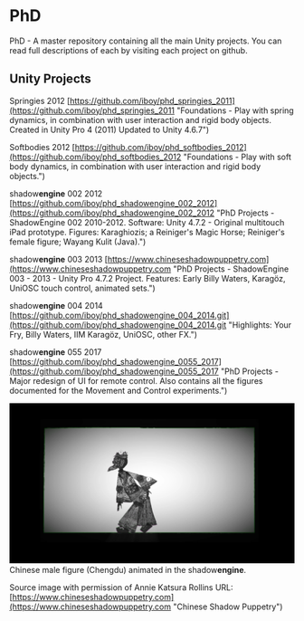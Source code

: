 # PhD
PhD - A master repository containing all the main Unity projects. You can read full descriptions of each by visiting each project on github.

## Unity Projects ##

Springies 2012 [https://github.com/iboy/phd_springies_2011](https://github.com/iboy/phd_springies_2011 "Foundations - Play with spring dynamics, in combination with user interaction and rigid body objects. Created in Unity Pro 4 (2011) Updated to Unity 4.6.7")

Softbodies 2012 [https://github.com/iboy/phd_softbodies_2012](https://github.com/iboy/phd_softbodies_2012 "Foundations - Play with soft body dynamics, in combination with user interaction and rigid body objects.")

shadow**engine** 002 2012 [https://github.com/iboy/phd_shadowengine_002_2012](https://github.com/iboy/phd_shadowengine_002_2012 "PhD Projects - ShadowEngine 002 2010-2012. Software: Unity 4.7.2 - Original multitouch iPad prototype. Figures: Karaghiozis; a Reiniger's Magic Horse;  Reiniger's female figure; Wayang Kulit (Java).")

shadow**engine** 003 2013 [https://www.chineseshadowpuppetry.com](https://www.chineseshadowpuppetry.com "PhD Projects - ShadowEngine 003 - 2013 - Unity Pro 4.7.2 Project. Features: Early Billy Waters, Karagöz, UniOSC touch control, animated sets.")

shadow**engine** 004 2014 [https://github.com/iboy/phd_shadowengine_004_2014.git](https://github.com/iboy/phd_shadowengine_004_2014.git "Highlights: Your Fry, Billy Waters, IIM Karagöz, UniOSC, other FX.")

shadow**engine** 055 2017 [https://github.com/iboy/phd_shadowengine_0055_2017](https://github.com/iboy/phd_shadowengine_0055_2017 "PhD Projects - Major redesign of UI for remote control. Also contains all the figures documented for the Movement and Control experiments.")


![Chinese Male Figure (Chengdu)](screenshot.png)
Chinese male figure (Chengdu) animated in the shadow**engine**.

Source image with permission of Annie Katsura Rollins 
URL: [https://www.chineseshadowpuppetry.com](https://www.chineseshadowpuppetry.com "Chinese Shadow Puppetry")